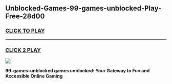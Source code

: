 
## Unblocked-Games-99-games-unblocked-Play-Free-28d00
<h3>
<a href="https://premium76.site?title=99-games-unblocked&ref=12A">CLICK TO PLAY</a></h3>
<hr>

<h3>
<a href="https://premium76.site?title=99-games-unblocked&ref=12A">CLICK 2 PLAY</a>
  
</h3>

<a href="https://premium76.site?title=99-games-unblocked&ref=12A"><img src="https://clearcache.store/games.png"></a>


**99-games-unblocked games unblocked: Your Gateway to Fun and Accessible Online Gaming**
